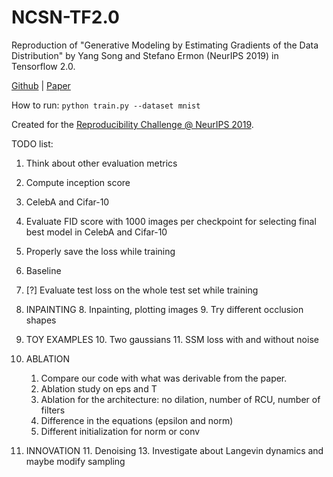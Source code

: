 # NCSN-TF2.0
Reproduction of "Generative Modeling by Estimating Gradients of the Data Distribution" by Yang Song and Stefano Ermon (NeurIPS 2019) in Tensorflow 2.0.

[Github] | [Paper]

How to run: `python train.py --dataset mnist`

Created for the [Reproducibility Challenge @ NeurIPS 2019].


TODO list:
1. Think about other evaluation metrics
2. Compute inception score
9. CelebA and Cifar-10
5. Evaluate FID score with 1000 images per checkpoint for selecting final best model in CelebA and Cifar-10
3. Properly save the loss while training
6. Baseline
4. [?] Evaluate test loss on the whole test set while training

1. INPAINTING
    8. Inpainting, plotting images
    9. Try different occlusion shapes

1. TOY EXAMPLES
    10. Two gaussians
    11. SSM loss with and without noise

1. ABLATION
    1. Compare our code with what was derivable from the paper.
    7. Ablation study on eps and T
    12. Ablation for the architecture: no dilation, number of RCU, number of filters
    14. Difference in the equations (epsilon and norm)
    15. Different initialization for norm or conv

1. INNOVATION
    11. Denoising
    13. Investigate about Langevin dynamics and maybe modify sampling

[Paper]: https://arxiv.org/pdf/1907.05600.pdf
[Github]: https://github.com/ermongroup/ncsn
[Reproducibility Challenge @ NeurIPS 2019]: https://reproducibility-challenge.github.io/neurips2019/
